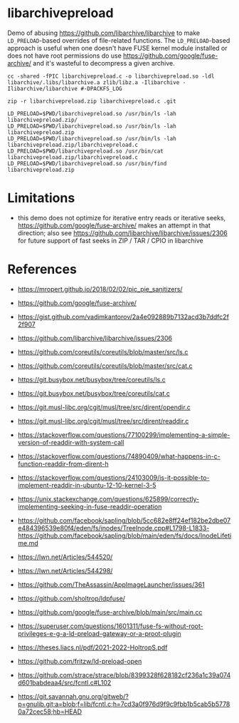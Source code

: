 # libarchivepreload
Demo of abusing https://github.com/libarchive/libarchive to make `LD_PRELOAD`-based overrides of file-related functions. The `LD_PRELOAD`-based approach is useful when one doesn't have FUSE kernel module installed or does not have root permissions do use https://github.com/google/fuse-archive/ and it's wasteful to decompress a given archive.

```shell
cc -shared -fPIC libarchivepreload.c -o libarchivepreload.so -ldl libarchive/.libs/libarchive.a zlib/libz.a -Ilibarchive -Ilibarchive/libarchive #-DPACKFS_LOG 

zip -r libarchivepreload.zip libarchivepreload.c .git

LD_PRELOAD=$PWD/libarchivepreload.so /usr/bin/ls -lah libarchivepreload.zip/
LD_PRELOAD=$PWD/libarchivepreload.so /usr/bin/ls -lah libarchivepreload.zip
LD_PRELOAD=$PWD/libarchivepreload.so /usr/bin/ls -lah libarchivepreload.zip/libarchivepreload.c
LD_PRELOAD=$PWD/libarchivepreload.so /usr/bin/cat libarchivepreload.zip/libarchivepreload.c
LD_PRELOAD=$PWD/libarchivepreload.so /usr/bin/find libarchivepreload.zip
```

# Limitations
- this demo does not optimize for iterative entry reads or iterative seeks, https://github.com/google/fuse-archive/ makes an attempt in that direction; also see https://github.com/libarchive/libarchive/issues/2306 for future support of fast seeks in ZIP / TAR / CPIO in libarchive

# References
- https://mropert.github.io/2018/02/02/pic_pie_sanitizers/
- https://github.com/google/fuse-archive/
- https://gist.github.com/vadimkantorov/2a4e092889b7132acd3b7ddfc2f2f907
- https://github.com/libarchive/libarchive/issues/2306
- https://github.com/coreutils/coreutils/blob/master/src/ls.c
- https://github.com/coreutils/coreutils/blob/master/src/cat.c
- https://git.busybox.net/busybox/tree/coreutils/ls.c
- https://git.busybox.net/busybox/tree/coreutils/cat.c
- https://git.musl-libc.org/cgit/musl/tree/src/dirent/opendir.c
- https://git.musl-libc.org/cgit/musl/tree/src/dirent/readdir.c

- https://stackoverflow.com/questions/77100299/implementing-a-simple-version-of-readdir-with-system-call
- https://stackoverflow.com/questions/74890409/what-happens-in-c-function-readdir-from-dirent-h
- https://stackoverflow.com/questions/24103009/is-it-possible-to-implement-readdir-in-ubuntu-12-10-kernel-3-5
- https://unix.stackexchange.com/questions/625899/correctly-implementing-seeking-in-fuse-readdir-operation
- https://github.com/facebook/sapling/blob/5cc682e8ff24ef182be2dbe07e484396539e80f4/eden/fs/inodes/TreeInode.cpp#L1798-L1833- https://github.com/facebook/sapling/blob/main/eden/fs/docs/InodeLifetime.md
- https://lwn.net/Articles/544520/
- https://lwn.net/Articles/544298/
- https://github.com/TheAssassin/AppImageLauncher/issues/361
- https://github.com/sholtrop/ldpfuse/
- https://github.com/google/fuse-archive/blob/main/src/main.cc
- https://superuser.com/questions/1601311/fuse-fs-without-root-privileges-e-g-a-ld-preload-gateway-or-a-proot-plugin
- https://theses.liacs.nl/pdf/2021-2022-HoltropS.pdf
- https://github.com/fritzw/ld-preload-open
- https://github.com/strace/strace/blob/8399328f628182cf236a1c39a074d601babdeaa4/src/fcntl.c#L102
- https://git.savannah.gnu.org/gitweb/?p=gnulib.git;a=blob;f=lib/fcntl.c;h=7cd3a0f976d9f9c9fbb1b5cab5b57780a72cec58;hb=HEAD
